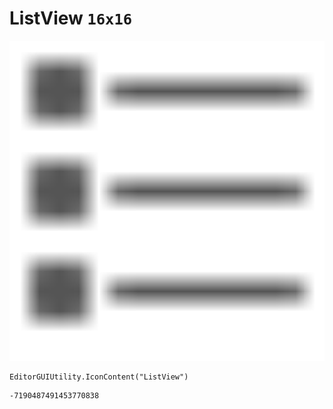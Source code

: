 # ListView `16x16`
<img src="/img/ListView.png" width=512 height=512>

``` CSharp
EditorGUIUtility.IconContent("ListView")
```
```
-7190487491453770838
```
